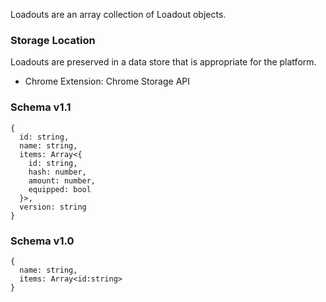 Loadouts are an array collection of Loadout objects.

### Storage Location
Loadouts are preserved in a data store that is appropriate for the platform.

* Chrome Extension: Chrome Storage API

### Schema v1.1

    {
      id: string,
      name: string,
      items: Array<{ 
        id: string, 
        hash: number,
        amount: number,
        equipped: bool
      }>,
      version: string
    }

### Schema v1.0

    {
      name: string,
      items: Array<id:string>
    }
